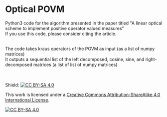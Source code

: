 # Optical POVM
Python3 code for the algorithm presented in the paper titled "A linear optical scheme to implement positive operator valued measures"
\
If you use this code, please consider citing the article.

\
The code takes kraus operators of the POVM as input (as a list of numpy matrices) 
\
It outputs a sequential list of the left decomposed, cosine, sine, and right-decomposed matrices (a list of list of numpy matrices)

\
\
Shield: [![CC BY-SA 4.0][cc-by-sa-shield]][cc-by-sa]

This work is licensed under a
[Creative Commons Attribution-ShareAlike 4.0 International License][cc-by-sa].

[![CC BY-SA 4.0][cc-by-sa-image]][cc-by-sa]

[cc-by-sa]: http://creativecommons.org/licenses/by-sa/4.0/
[cc-by-sa-image]: https://licensebuttons.net/l/by-sa/4.0/88x31.png
[cc-by-sa-shield]: https://img.shields.io/badge/License-CC%20BY--SA%204.0-lightgrey.svg
